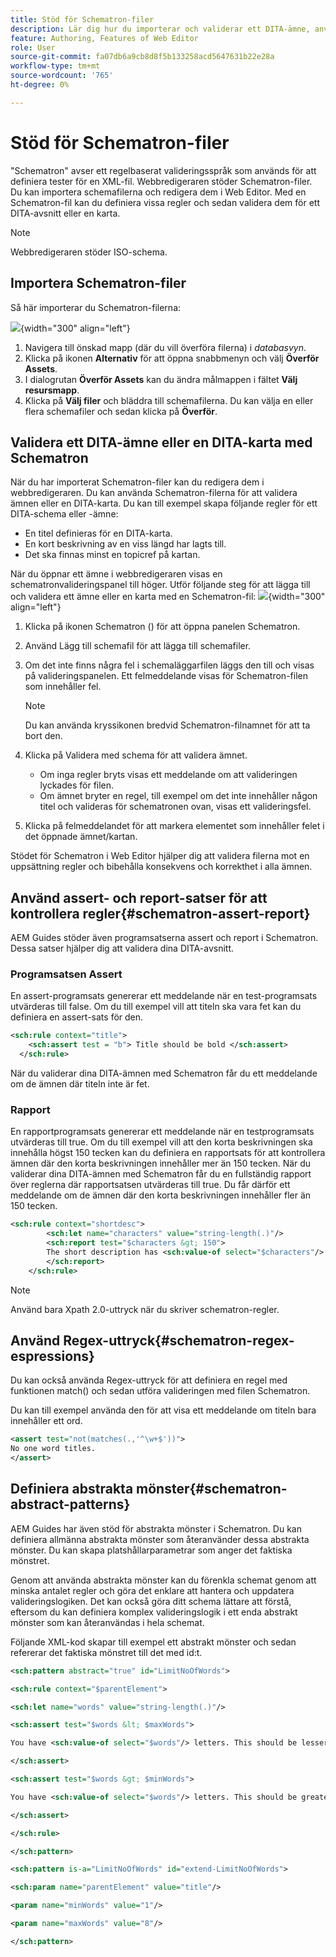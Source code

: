 ```yaml
---
title: Stöd för Schematron-filer
description: Lär dig hur du importerar och validerar ett DITA-ämne, använder assert-rapportsatser för att kontrollera regler, använder regex-uttryck och definierar abstrakta mönster i Schematron-filer i AEM Guides.
feature: Authoring, Features of Web Editor
role: User
source-git-commit: fa07db6a9cb8d8f5b133258acd5647631b22e28a
workflow-type: tm+mt
source-wordcount: '765'
ht-degree: 0%

---
```


# Stöd för Schematron-filer

&quot;Schematron&quot; avser ett regelbaserat valideringsspråk som används för att definiera tester för en XML-fil. Webbredigeraren stöder Schematron-filer. Du kan importera schemafilerna och redigera dem i Web Editor. Med en Schematron-fil kan du definiera vissa regler och sedan validera dem för ett DITA-avsnitt eller en karta.

>[!NOTE]
>
> Webbredigeraren stöder ISO-schema.


## Importera Schematron-filer

Så här importerar du Schematron-filerna:

![](images/scematron-panel-add.png){width="300" align="left"}

1. Navigera till önskad mapp (där du vill överföra filerna) i *databasvyn*.
1. Klicka på ikonen **Alternativ** för att öppna snabbmenyn och välj **Överför Assets**.
1. I dialogrutan **Överför Assets** kan du ändra målmappen i fältet **Välj resursmapp**.
1. Klicka på **Välj filer** och bläddra till schemafilerna. Du kan välja en eller flera schemafiler och sedan klicka på **Överför**.

## Validera ett DITA-ämne eller en DITA-karta med Schematron

När du har importerat Schematron-filer kan du redigera dem i webbredigeraren. Du kan använda Schematron-filerna för att validera ämnen eller en DITA-karta. Du kan till exempel skapa följande regler för ett DITA-schema eller -ämne:

* En titel definieras för en DITA-karta.
* En kort beskrivning av en viss längd har lagts till.
* Det ska finnas minst en topicref på kartan.

När du öppnar ett ämne i webbredigeraren visas en schematronvalideringspanel till höger. Utför följande steg för att lägga till och validera ett ämne eller en karta med en Schematron-fil:
![](images/schematron-validate.png){width="300" align="left"}

1. Klicka på ikonen Schematron () för att öppna panelen Schematron.
1. Använd Lägg till schemafil för att lägga till schemafiler.
1. Om det inte finns några fel i schemaläggarfilen läggs den till och visas på valideringspanelen. Ett felmeddelande visas för Schematron-filen som innehåller fel.
   >[!NOTE]
   >
   >Du kan använda kryssikonen bredvid Schematron-filnamnet för att ta bort den.
1. Klicka på Validera med schema för att validera ämnet.

   * Om inga regler bryts visas ett meddelande om att valideringen lyckades för filen.
   * Om ämnet bryter en regel, till exempel om det inte innehåller någon titel och valideras för schematronen ovan, visas ett valideringsfel.

1. Klicka på felmeddelandet för att markera elementet som innehåller felet i det öppnade ämnet/kartan.

Stödet för Schematron i Web Editor hjälper dig att validera filerna mot en uppsättning regler och bibehålla konsekvens och korrekthet i alla ämnen.

## Använd assert- och report-satser för att kontrollera regler{#schematron-assert-report}

AEM Guides stöder även programsatserna assert och report i Schematron. Dessa satser hjälper dig att validera dina DITA-avsnitt.

### Programsatsen Assert

En assert-programsats genererar ett meddelande när en test-programsats utvärderas till false. Om du till exempel vill att titeln ska vara fet kan du definiera en assert-sats för den.

```XML
<sch:rule context="title"> 
    <sch:assert test = "b"> Title should be bold </sch:assert>
  </sch:rule>
```

När du validerar dina DITA-ämnen med Schematron får du ett meddelande om de ämnen där titeln inte är fet.

### Rapport

En rapportprogramsats genererar ett meddelande när en testprogramsats utvärderas till true. Om du till exempel vill att den korta beskrivningen ska innehålla högst 150 tecken kan du definiera en rapportsats för att kontrollera ämnen där den korta beskrivningen innehåller mer än 150 tecken.
När du validerar dina DITA-ämnen med Schematron får du en fullständig rapport över reglerna där rapportsatsen utvärderas till true. Du får därför ett meddelande om de ämnen där den korta beskrivningen innehåller fler än 150 tecken.


```XML
<sch:rule context="shortdesc"> 
        <sch:let name="characters" value="string-length(.)"/> 
        <sch:report test="$characters &gt; 150">  
        The short description has <sch:value-of select="$characters"/> characters. It should contain more than 150 characters.      
        </sch:report>   
    </sch:rule> 
```

>[!NOTE]
>
> Använd bara Xpath 2.0-uttryck när du skriver schematron-regler.

## Använd Regex-uttryck{#schematron-regex-espressions}

Du kan också använda Regex-uttryck för att definiera en regel med funktionen match() och sedan utföra valideringen med filen Schematron.

Du kan till exempel använda den för att visa ett meddelande om titeln bara innehåller ett ord.

```XML
<assert test="not(matches(.,'^\w+$'))"> 
No one word titles.
</assert>  
```


## Definiera abstrakta mönster{#schematron-abstract-patterns}

AEM Guides har även stöd för abstrakta mönster i Schematron. Du kan definiera allmänna abstrakta mönster som återanvänder dessa abstrakta mönster.  Du kan skapa platshållarparametrar som anger det faktiska mönstret.


Genom att använda abstrakta mönster kan du förenkla schemat genom att minska antalet regler och göra det enklare att hantera och uppdatera valideringslogiken. Det kan också göra ditt schema lättare att förstå, eftersom du kan definiera komplex valideringslogik i ett enda abstrakt mönster som kan återanvändas i hela schemat.


Följande XML-kod skapar till exempel ett abstrakt mönster och sedan refererar det faktiska mönstret till det med id:t.

```XML
<sch:pattern abstract="true" id="LimitNoOfWords"> 

<sch:rule context="$parentElement"> 

<sch:let name="words" value="string-length(.)"/> 

<sch:assert test="$words &lt; $maxWords"> 

You have <sch:value-of select="$words"/> letters. This should be lesser than <sch:value-of select="$maxWords"/>. 

</sch:assert>  

<sch:assert test="$words &gt; $minWords"> 

You have <sch:value-of select="$words"/> letters. This should be greater than <sch:value-of select="$minWords"/>. 

</sch:assert>  

</sch:rule> 

</sch:pattern> 

<sch:pattern is-a="LimitNoOfWords" id="extend-LimitNoOfWords"> 

<sch:param name="parentElement" value="title"/> 

<param name="minWords" value="1"/> 

<param name="maxWords" value="8"/> 

</sch:pattern> 
```
